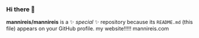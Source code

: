 ### Hi there 👋

**mannireis/mannireis** is a ✨ _special_ ✨ repository because its `README.md` (this file) appears on your GitHub profile.
my website!!!!!
mannireis.com
